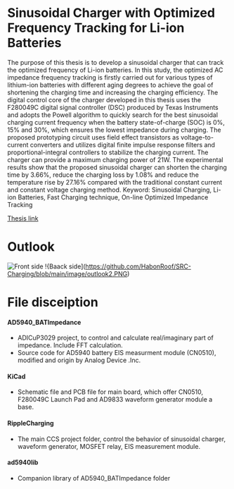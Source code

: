# Sinusoidal Charger with Optimized Frequency Tracking for Li-ion Batteries

The purpose of this thesis is to develop a sinusoidal charger that can track the optimized frequency of Li-ion batteries.
In this study, the optimized AC impedance frequency tracking is firstly carried out for various types of lithium-ion batteries with different aging degrees to achieve the goal of shortening the charging time and increasing the charging efficiency. 
The digital control core of the charger developed in this thesis uses the F280049C digital signal controller (DSC) produced by Texas Instruments and adopts the Powell algorithm to quickly search for the best sinusoidal charging current frequency when the battery state-of-charge (SOC) is 0%, 15% and 30%, which ensures the lowest impedance during charging.
The proposed prototyping circuit uses field effect transistors as voltage-to-current converters and utilizes digital finite impulse response filters and proportional-integral controllers to stabilize the charging current. 
The charger can provide a maximum charging power of 21W. The experimental results show that the proposed sinusoidal charger can shorten the charging time by 3.66%, reduce the charging loss by 1.08% and reduce the temperature rise by 27.16% compared with the traditional constant current and constant voltage charging method.
Keyword: Sinusoidal Charging, Li-ion Batteries, Fast Charging technique, On-line Optimized Impedance Tracking

[Thesis link](https://ndltd.ncl.edu.tw/cgi-bin/gs32/gsweb.cgi/login?o=dwebmge)

# Outlook
![Front side](https://github.com/HabonRoof/SRC-Charging/blob/main/image/outlook.PNG)
!{Baack side](https://github.com/HabonRoof/SRC-Charging/blob/main/image/outlook2.PNG)

# File disceiption
#### AD5940_BATImpedance
- ADICuP3029 project, to control and calculate real/imaginary part of impedance. Include FFT calculation.
- Source code for AD5940 battery EIS measurment module (CN0510), modified and origin by Analog Device .Inc.
#### KiCad
- Schematic file and PCB file for main board, which offer CN0510, F280049C Launch Pad and AD9833 waveform generator module a base.
#### RippleCharging
- The main CCS project folder, control the behavior of sinusoidal charger, waveform generator, MOSFET relay, EIS measurement module.
#### ad5940lib
- Companion library of AD5940_BATImpedance folder
